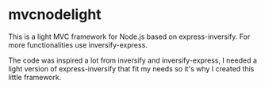 # mvcnodelight

This is a light MVC framework for Node.js based on express-inversify. For more functionalities use inversify-express.

The code was inspired a lot from inversify and inversify-express, I needed a light
version of express-inversify that fit my needs so it's why I created this little framework.
